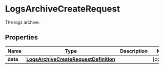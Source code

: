

# LogsArchiveCreateRequest

The logs archive.
## Properties

Name | Type | Description | Notes
------------ | ------------- | ------------- | -------------
**data** | [**LogsArchiveCreateRequestDefinition**](LogsArchiveCreateRequestDefinition.md) |  |  [optional]



